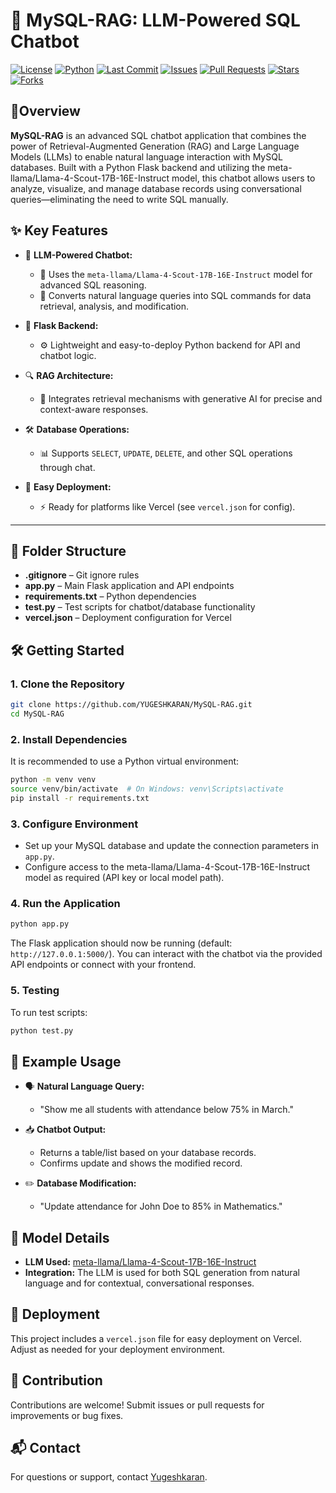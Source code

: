 # 🐬 MySQL-RAG: LLM-Powered SQL Chatbot
[![License](https://img.shields.io/github/license/YUGESHKARAN/MySQL-RAG)](https://github.com/YUGESHKARAN/MySQL-RAG/blob/main/LICENSE)
[![Python](https://img.shields.io/badge/python-3.8%2B-blue.svg)](https://www.python.org/)
[![Last Commit](https://img.shields.io/github/last-commit/YUGESHKARAN/MySQL-RAG)](https://github.com/YUGESHKARAN/MySQL-RAG/commits/main)
[![Issues](https://img.shields.io/github/issues/YUGESHKARAN/MySQL-RAG)](https://github.com/YUGESHKARAN/MySQL-RAG/issues)
[![Pull Requests](https://img.shields.io/github/issues-pr/YUGESHKARAN/MySQL-RAG)](https://github.com/YUGESHKARAN/MySQL-RAG/pulls)
[![Stars](https://img.shields.io/github/stars/YUGESHKARAN/MySQL-RAG?style=social)](https://github.com/YUGESHKARAN/MySQL-RAG/stargazers)
[![Forks](https://img.shields.io/github/forks/YUGESHKARAN/MySQL-RAG?style=social)](https://github.com/YUGESHKARAN/MySQL-RAG/network/members)

## 📘Overview

**MySQL-RAG** is an advanced SQL chatbot application that combines the power of Retrieval-Augmented Generation (RAG) and Large Language Models (LLMs) to enable natural language interaction with MySQL databases. Built with a Python Flask backend and utilizing the meta-llama/Llama-4-Scout-17B-16E-Instruct model, this chatbot allows users to analyze, visualize, and manage database records using conversational queries—eliminating the need to write SQL manually.

## ✨ Key Features

- 🤖 **LLM-Powered Chatbot:**  
  - 🧠 Uses the `meta-llama/Llama-4-Scout-17B-16E-Instruct` model for advanced SQL reasoning.  
  - 💬 Converts natural language queries into SQL commands for data retrieval, analysis, and modification.

- 🐍 **Flask Backend:**  
  - ⚙️ Lightweight and easy-to-deploy Python backend for API and chatbot logic.

- 🔍 **RAG Architecture:**  
  - 🧩 Integrates retrieval mechanisms with generative AI for precise and context-aware responses.

- 🛠️ **Database Operations:**  
  - 📊 Supports `SELECT`, `UPDATE`, `DELETE`, and other SQL operations through chat.

- 🚀 **Easy Deployment:**  
  - ⚡ Ready for platforms like Vercel (see `vercel.json` for config).

---

## 📁 Folder Structure

- **.gitignore** – Git ignore rules
- **app.py** – Main Flask application and API endpoints
- **requirements.txt** – Python dependencies
- **test.py** – Test scripts for chatbot/database functionality
- **vercel.json** – Deployment configuration for Vercel

## 🛠️ Getting Started

### 1. Clone the Repository

```bash
git clone https://github.com/YUGESHKARAN/MySQL-RAG.git
cd MySQL-RAG
```

### 2. Install Dependencies

It is recommended to use a Python virtual environment:

```bash
python -m venv venv
source venv/bin/activate  # On Windows: venv\Scripts\activate
pip install -r requirements.txt
```

### 3. Configure Environment

- Set up your MySQL database and update the connection parameters in `app.py`.
- Configure access to the meta-llama/Llama-4-Scout-17B-16E-Instruct model as required (API key or local model path).

### 4. Run the Application

```bash
python app.py
```

The Flask application should now be running (default: `http://127.0.0.1:5000/`). You can interact with the chatbot via the provided API endpoints or connect with your frontend.

### 5. Testing

To run test scripts:

```bash
python test.py
```

## 💬 Example Usage

- 🗣️ **Natural Language Query:**  
   - "Show me all students with attendance below 75% in March."
- 📥 **Chatbot Output:**  
   - Returns a table/list based on your database records.
   -  Confirms update and shows the modified record.

- ✏️ **Database Modification:**  
   - "Update attendance for John Doe to 85% in Mathematics."
 

## 🧠 Model Details

- **LLM Used:** [meta-llama/Llama-4-Scout-17B-16E-Instruct](https://huggingface.co/meta-llama/Llama-4-Scout-17B-16E-Instruct)
- **Integration:** The LLM is used for both SQL generation from natural language and for contextual, conversational responses.

## 🚀 Deployment

This project includes a `vercel.json` file for easy deployment on Vercel. Adjust as needed for your deployment environment.

## 🤝 Contribution

Contributions are welcome! Submit issues or pull requests for improvements or bug fixes.


## 📬 Contact

For questions or support, contact [Yugeshkaran](https://github.com/YUGESHKARAN).
